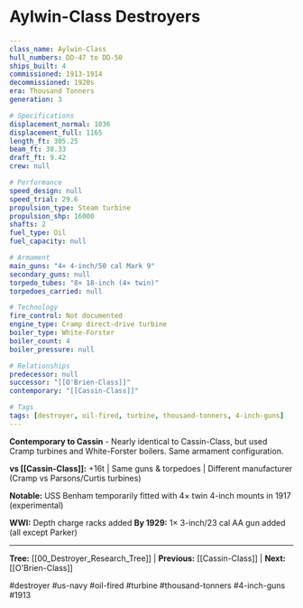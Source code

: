 # Aylwin-Class Destroyers

```yaml
---
class_name: Aylwin-Class
hull_numbers: DD-47 to DD-50
ships_built: 4
commissioned: 1913-1914
decommissioned: 1920s
era: Thousand Tonners
generation: 3

# Specifications
displacement_normal: 1036
displacement_full: 1165
length_ft: 305.25
beam_ft: 30.33
draft_ft: 9.42
crew: null

# Performance
speed_design: null
speed_trial: 29.6
propulsion_type: Steam turbine
propulsion_shp: 16000
shafts: 2
fuel_type: Oil
fuel_capacity: null

# Armament
main_guns: "4× 4-inch/50 cal Mark 9"
secondary_guns: null
torpedo_tubes: "8× 18-inch (4× twin)"
torpedoes_carried: null

# Technology
fire_control: Not documented
engine_type: Cramp direct-drive turbine
boiler_type: White-Forster
boiler_count: 4
boiler_pressure: null

# Relationships
predecessor: null
successor: "[[O'Brien-Class]]"
contemporary: "[[Cassin-Class]]"

# Tags
tags: [destroyer, oil-fired, turbine, thousand-tonners, 4-inch-guns]
---
```

**Contemporary to Cassin** - Nearly identical to Cassin-Class, but used Cramp turbines and White-Forster boilers. Same armament configuration.

**vs [[Cassin-Class]]:** +16t | Same guns & torpedoes | Different manufacturer (Cramp vs Parsons/Curtis turbines)

**Notable:** USS Benham temporarily fitted with 4× twin 4-inch mounts in 1917 (experimental)

**WWI:** Depth charge racks added
**By 1929:** 1× 3-inch/23 cal AA gun added (all except Parker)

---
**Tree:** [[00_Destroyer_Research_Tree]] | **Previous:** [[Cassin-Class]] | **Next:** [[O'Brien-Class]]

#destroyer #us-navy #oil-fired #turbine #thousand-tonners #4-inch-guns #1913

